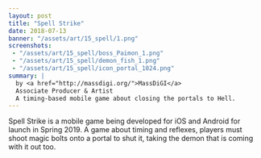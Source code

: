 ```yaml
---
layout: post
title: "Spell Strike"
date: 2018-07-13
banner: "/assets/art/15_spell/1.png"
screenshots:
 - "/assets/art/15_spell/boss_Paimon_1.png"
 - "/assets/art/15_spell/demon_fish_1.png"
 - "/assets/art/15_spell/icon_portal_1024.png"
summary: |
  by <a href="http://massdigi.org/">MassDiGI</a>
  Associate Producer & Artist
  A timing-based mobile game about closing the portals to Hell.
---
```


Spell Strike is a mobile game being developed for iOS and Android for launch in Spring 2019.  A game about timing and reflexes, players must shoot magic bolts onto a portal to shut it, taking the demon that is coming with it out too.
